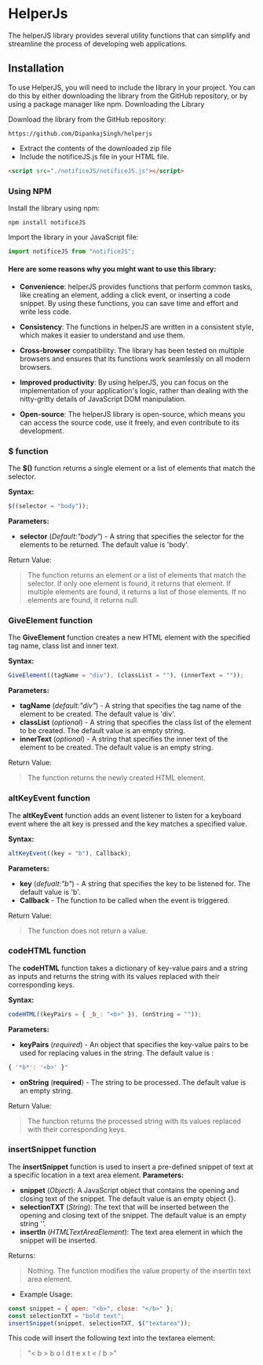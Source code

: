 # HelperJs

The helperJS library provides several utility functions that can simplify and streamline the process of developing web applications.

## Installation

To use HelperJS, you will need to include the library in your project. You can do this by either downloading the library from the GitHub repository, or by using a package manager like npm.
Downloading the Library

Download the library from the GitHub repository:

    https://github.com/DipankajSingh/helperjs

- Extract the contents of the downloaded zip file
- Include the notificeJS.js file in your HTML file.

```html
<script src="./notificeJS/notificeJS.js"></script>
```

### Using NPM

Install the library using npm:

```
npm install notificeJS
```

Import the library in your JavaScript file:

```js
import notificeJS from "notificeJS";
```

#### Here are some reasons why you might want to use this library:

- **Convenience**: helperJS provides functions that perform common tasks, like creating an element, adding a click event, or inserting a code snippet. By using these functions, you can save time and effort and write less code.

- **Consistency**: The functions in helperJS are written in a consistent style, which makes it easier to understand and use them.

- **Cross-browser** compatibility: The library has been tested on multiple browsers and ensures that its functions work seamlessly on all modern browsers.

- **Improved productivity**: By using helperJS, you can focus on the implementation of your application's logic, rather than dealing with the nitty-gritty details of JavaScript DOM manipulation.

- **Open-source**: The helperJS library is open-source, which means you can access the source code, use it freely, and even contribute to its development.

### $ function

The **$()** function returns a single element or a list of elements that match the selector.

**Syntax:**

```js
$((selector = "body"));
```

**Parameters:**

- **selector** (_Default:"body"_) - A string that specifies the selector for the elements to be returned. The default value is 'body'.

Return Value:

> The function returns an element or a list of elements that match the selector. If only one element is found, it returns that element. If multiple elements are found, it returns a list of those elements. If no elements are found, it returns null.

### GiveElement function

The **GiveElement** function creates a new HTML element with the specified tag name, class list and inner text.

**Syntax:**

```js
GiveElement((tagName = "div"), (classList = ""), (innerText = ""));
```

**Parameters:**

- **tagName** (_default:"div"_) - A string that specifies the tag name of the element to be created. The default value is 'div'.
- **classList** (_optional_) - A string that specifies the class list of the element to be created. The default value is an empty string.
- **innerText** (_optional_) - A string that specifies the inner text of the element to be created. The default value is an empty string.

Return Value:

> The function returns the newly created HTML element.

### altKeyEvent function

The **altKeyEvent** function adds an event listener to listen for a keyboard event where the alt key is pressed and the key matches a specified value.

**Syntax:**

```js
altKeyEvent((key = "b"), Callback);
```

**Parameters:**

- **key** (_defualt:"b"_) - A string that specifies the key to be listened for. The default value is 'b'.
- **Callback** - The function to be called when the event is triggered.

Return Value:

> The function does not return a value.

### codeHTML function

The **codeHTML** function takes a dictionary of key-value pairs and a string as inputs and returns the string with its values replaced with their corresponding keys.

**Syntax:**

```js
codeHTML((keyPairs = { _b_: "<b>" }), (onString = ""));
```

**Parameters:**

- **keyPairs** (_required_) - An object that specifies the key-value
  pairs to be used for replacing values in the string. The default value is :

```js
{ '*b*': '<b>' }"
```

- **onString** (**required**) - The string to be processed. The default value is an empty string.

Return Value:

> The function returns the processed string with its values replaced with their corresponding keys.

### insertSnippet function

The **insertSnippet** function is used to insert a pre-defined snippet of text at a specific location in a text area element.
**Parameters:**

- **snippet** (_Object_): A JavaScript object that contains the opening and closing text of the snippet. The default value is an empty object {}.
- **selectionTXT** (_String_): The text that will be inserted between the opening and closing text of the snippet. The default value is an empty string ''.
- **insertIn** (_HTMLTextAreaElement_): The text area element in which the snippet will be inserted.

Returns:

> Nothing. The function modifies the value property of the insertIn text area element.

- Example Usage:

```js
const snippet = { open: "<b>", close: "</b>" };
const selectionTXT = "bold text";
insertSnippet(snippet, selectionTXT, $("textarea"));
```

This code will insert the following text into the textarea element:

> "< b > b o l d t e x t < / b >"
